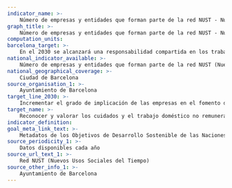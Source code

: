 ```yaml
---
indicator_name: >-
    Número de empresas y entidades que forman parte de la red NUST - Nuevos Usos Sociales del Tiempo
graph_title: >-
    Número de empresas y entidades que forman parte de la red NUST - Nuevos Usos Sociales del Tiempo
computation_units:
barcelona_target: >-
    En el 2030 se alcanzará una responsabilidad compartida en los trabajos del hogar y de cuidados, tanto dentro de las familias como entre familias, empresas y Administración pública
national_indicator_available: >-
    Número de empresas y entidades que forman parte de la red NUST (Nuevos Usos Sociales del Tiempo)
national_geographical_coverage: >-
    Ciudad de Barcelona
source_organisation_1: >-
    Ayuntamiento de Barcelona
target_line_2030: >-
    Incrementar el grado de implicación de las empresas en el fomento de la corresponsabilidad. Valor hito 2030: 300
target_name: >-
    Reconocer y valorar los cuidados y el trabajo doméstico no remunerados, mediante la prestación de servicios públicos, la provisión de infraestructuras y la formulación de políticas de protección social, así como mediante la promoción de la responsabilidad compartida en el hogar y la familia, según proceda en cada país
indicator_definition:
goal_meta_link_text: >-
    Metadatos de los Objetivos de Desarrollo Sostenible de las Naciones Unidas (pdf 894kB)
source_periodicity_1: >-
    Datos disponibles cada año
source_url_text_1: >-
    Red NUST (Nuevos Usos Sociales del Tiempo)
source_other_info_1: >-
    Ayuntamiento de Barcelona
---
```

